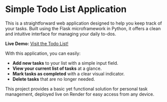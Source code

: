 # Simple Todo List Application

This is a straightforward web application designed to help you keep track of your tasks. Built using the Flask microframework in Python, it offers a clean and intuitive interface for managing your daily to-dos.

**Live Demo:** [Visit the Todo List!](https://todo-list-j8l3.onrender.com/)

With this application, you can easily:

* **Add new tasks** to your list with a simple input field.
* **View your current list of tasks** at a glance.
* **Mark tasks as completed** with a clear visual indicator.
* **Delete tasks** that are no longer needed.

This project provides a basic yet functional solution for personal task management, deployed live on Render for easy access from any device.

